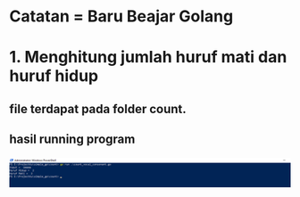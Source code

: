 # Catatan = Baru Beajar Golang

<h1>1. Menghitung jumlah huruf mati dan huruf hidup</h1>
<h2><p>file terdapat pada folder count.<p></h2>
<h2><p>hasil running program<p></h2>

![alt text](https://github.com/dian1up/simple_go/blob/master/ss/count.PNG)